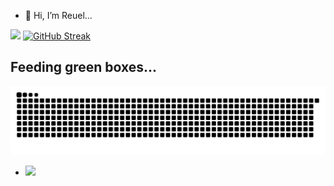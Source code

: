 - 👋 Hi, I’m Reuel...
<div>
  <img width="310px" src="https://github-readme-stats.vercel.app/api/top-langs/?username=reuelrai&layout=compact&theme=tokyonight&hide=php&langs_count=8&bg_color=FFFFFF00"/>
  <a href="https://git.io/streak-stats"><img src="https://streak-stats.demolab.com?user=reuelrai&theme=dark" alt="GitHub Streak" /></a>
</div>




## Feeding green boxes...
![Snake animation](https://raw.githubusercontent.com/reuelrai/reuelrai/output/github-contribution-grid-snake-dark.svg)
- ![](https://komarev.com/ghpvc/?username=your-github-reuelrai)

<!---
reuelrai/reuelrai is a ✨ special ✨ repository because its `README.md` (this file) appears on your GitHub profile.
You can click the Preview link to take a look at your changes.
--->
